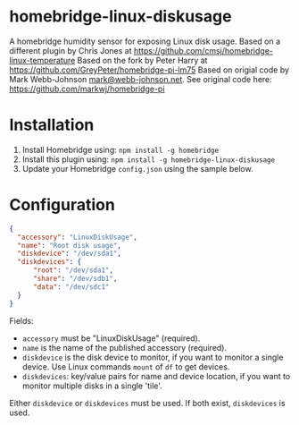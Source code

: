 # homebridge-linux-diskusage

A homebridge humidity sensor for exposing Linux disk usage.
Based on a different plugin by Chris Jones at https://github.com/cmsj/homebridge-linux-temperature
Based on the fork by Peter Harry at https://github.com/GreyPeter/homebridge-pi-lm75
Based on origial code by Mark Webb-Johnson <mark@webb-johnson.net>.
See original code here: https://github.com/markwj/homebridge-pi


# Installation

1. Install Homebridge using: `npm install -g homebridge`
2. Install this plugin using: `npm install -g homebridge-linux-diskusage`
3. Update your Homebridge `config.json` using the sample below.

# Configuration

```json
{
  "accessory": "LinuxDiskUsage",
  "name": "Root disk usage",
  "diskdevice": "/dev/sda1",
  "diskdevices": {
      "root": "/dev/sda1",
      "share": "/dev/sdb1",
      "data": "/dev/sdc1"
  }
}
```

Fields:

* `accessory` must be "LinuxDiskUsage" (required).
* `name` is the name of the published accessory (required).
* `diskdevice` is the disk device to monitor, if you want to monitor a single device. Use Linux commands `mount` of `df` to get devices.
* `diskdevices`: key/value pairs for name and device location, if you want to monitor multiple disks in a single 'tile'.

Either `diskdevice` or `diskdevices` must be used. If both exist, `diskdevices` is used.
